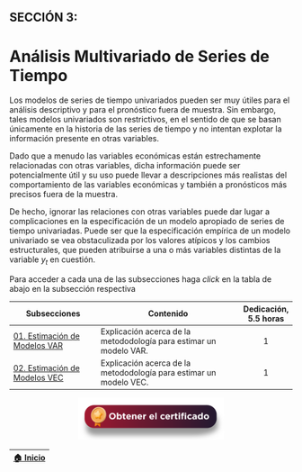 ## SECCIÓN 3:

# Análisis Multivariado de Series de Tiempo
Los modelos de series de tiempo univariados pueden ser muy útiles para el análisis descriptivo y para el pronóstico fuera de muestra. Sin embargo, tales modelos univariados son restrictivos, en el sentido de que se basan únicamente en la historia de las series de tiempo y no intentan explotar la información presente en otras variables. 

Dado que a menudo las variables económicas están estrechamente relacionadas con otras variables, dicha información puede ser potencialmente útil y su uso puede llevar a descripciones más realistas del comportamiento de las variables económicas y también a pronósticos más precisos fuera de la muestra. 

De hecho, ignorar las relaciones con otras variables puede dar lugar a complicaciones en la especificación de un modelo apropiado de series de tiempo univariadas. Puede ser que la especificación empírica de un modelo univariado se vea obstaculizada por los valores atípicos y los cambios estructurales, que pueden atribuirse a una o más variables distintas de la variable $y_t$ en cuestión.

Para acceder a cada una de las subsecciones haga _click_ en la tabla de abajo en la subsección respectiva

| Subsecciones                                   | Contenido                                                               | Dedicación,<br> 5.5 horas | 
|------------------------------------------------|-------------------------------------------------------------------------|:-------------------------:|
| [01. Estimación de Modelos VAR](Seccion03_01)  | Explicación acerca de la metododología para estimar un modelo VAR.      |              1            | 
| [02. Estimación de Modelos VEC](Seccion03_02)  | Explicación acerca de la metododología para estimar un modelo VEC.      |              1            | 


<div align="center"><a href="https://enlace-academico.escuelaing.edu.co/psc/FORMULARIO/EMPLOYEE/SA/c/EC_LOCALIZACION_RE.LC_FRM_ADMEDCO_FL.GBL" target="_blank"><img src="https://github.com/alvaroperdomo/World-Econometrics/blob/main/.icons/IconCEHBotonCertificado.png" alt="World-Econometrics" width="260" border="0" /></a></div>

| [:house: Inicio](../README.md) |
|-----------------------------------|
